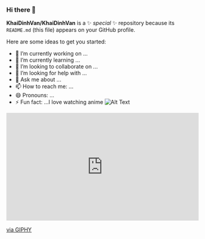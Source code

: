 ### Hi there 👋

**KhaiDinhVan/KhaiDinhVan** is a ✨ _special_ ✨ repository because its `README.md` (this file) appears on your GitHub profile.

Here are some ideas to get you started:

- 🔭 I’m currently working on ...
- 🌱 I’m currently learning ...
- 👯 I’m looking to collaborate on ...
- 🤔 I’m looking for help with ...
- 💬 Ask me about ...
- 📫 How to reach me: ...
- 😄 Pronouns: ...
- ⚡ Fun fact: ...I love watching anime
![Alt Text](https://giphy.com/embed/uKWBNet3fFTP9ZDZIg.gif)
<div style="width:100%;height:0;padding-bottom:56%;position:relative;"><iframe src="https://giphy.com/embed/uKWBNet3fFTP9ZDZIg" width="100%" height="100%" style="position:absolute" frameBorder="0" class="giphy-embed" allowFullScreen></iframe></div><p><a href="https://giphy.com/gifs/tokyo-revengers-tokyorev-rev-uKWBNet3fFTP9ZDZIg">via GIPHY</a></p>
